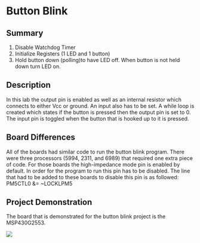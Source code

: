 # Button Blink

## Summary
1. Disable Watchdog Timer
2. Initialize Registers (1 LED and 1 button)
3. Hold button down (polling)to have LED off.  When button is not held down turn LED on.

## Description
In this lab the output pin is enabled as well as an internal resistor which connects to either Vcc or ground.  An input also has to be set. A while loop is created which states if the button is pressed then the output pin is set to 0.  The input pin is toggled when the button that is hooked up to it is pressed.

## Board Differences
All of the boards had similar code to run the button blink program.  There were three processors (5994, 2311, and 6989) that required one extra piece of code.  For those boards the high-impedance mode pin is enabled by default.  In order for the program to run this pin has to be disabled.  The line that had to be added to these boards to disable this pin is as followed: PM5CTL0 &= ~LOCKLPM5

## Project Demonstration
The board that is demonstrated for the button blink project is the MSP430G2553.

![](https://media.giphy.com/media/3ov9jNnrnQELIPDgze/giphy.gif)
